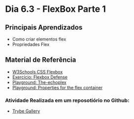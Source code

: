 # Dia 6.3 - FlexBox Parte 1 

## Principais Aprendizados

 - Como criar elementos flex
 - Propriedades Flex

## Material de Referência

- [W3Schools CSS Flexbox](https://www.w3schools.com/css/css3_flexbox.asp)
- [Exercício: Flexbox Defense](http://www.flexboxdefense.com/)
- [Playground: The-echoplex](https://the-echoplex.net/flexyboxes/)
- [Playground: Properties for the flex container](https://codepen.io/enxaneta/full/adLPwv)


### Atividade Realizada em um reposotiório no Github:

- [Trybe Gallery](https://github.com/GusttavoCDN/exercise-tech-gallery)